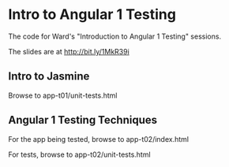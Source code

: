 # Intro to Angular 1 Testing

The code for Ward's "Introduction to Angular 1 Testing" sessions.

The slides are at http://bit.ly/1MkR39i

## Intro to Jasmine
Browse to app-t01/unit-tests.html

## Angular 1 Testing Techniques
For the app being tested, browse to app-t02/index.html

For tests, browse to app-t02/unit-tests.html